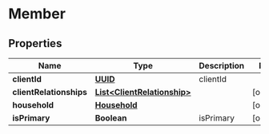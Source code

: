 
# Member

## Properties
Name | Type | Description | Notes
------------ | ------------- | ------------- | -------------
**clientId** | [**UUID**](UUID.md) | clientId | 
**clientRelationships** | [**List&lt;ClientRelationship&gt;**](ClientRelationship.md) |  |  [optional]
**household** | [**Household**](Household.md) |  |  [optional]
**isPrimary** | **Boolean** | isPrimary |  [optional]



